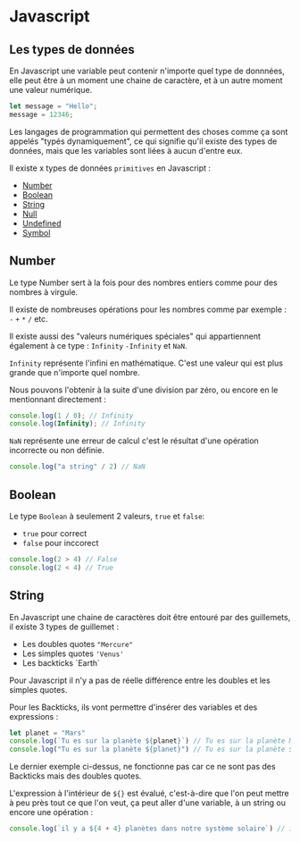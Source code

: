 # Javascript

## Les types de données  

En Javascript une variable peut contenir n'importe quel type de donnnées, elle peut être à un moment une chaine de caractère, et à un autre moment une valeur numérique.

```javascript
let message = "Hello";
message = 12346;
```

Les langages de programmation qui permettent des choses comme ça sont appelés "typés dynamiquement", ce qui signifie qu'il existe des types de données,
mais que les variables sont liées à aucun d'entre eux.

Il existe x types de données `primitives` en Javascript : 

*   [Number](#number)
*   [Boolean](#boolean)
*   [String](#string)
*   [Null]()
*   [Undefined]()
*   [Symbol]()

## Number <a id="number"></a>

Le type Number sert à la fois pour des nombres entiers comme pour des nombres à virgule.

Il existe de nombreuses opérations pour les nombres comme par exemple : `-` `+` `*` `/` etc.

Il existe aussi des "valeurs numériques spéciales" qui appartiennent également à ce type : `Infinity` `-Infinity` et `NaN`.

`Infinity` représente l'infini en mathématique. C'est une valeur qui est plus grande que n'importe quel nombre.

Nous pouvons l'obtenir à la suite d'une division par zéro, ou encore en le mentionnant directement :
```js
console.log(1 / 0); // Infinity
console.log(Infinity); // Infinity
```

`NaN` représente une erreur de calcul c'est le résultat d'une opération incorrecte ou non définie.

```js
console.log("a string" / 2) // NaN
```

## Boolean <a id="boolean"></a>

Le type `Boolean` à seulement 2 valeurs, `true` et `false`:

*   `true` pour correct
*   `false` pour inccorect

```js
console.log(2 > 4) // False
console.log(2 < 4) // True
```

## String <a id="string"></a>

En Javascript une chaine de caractères doit être entouré par des guillemets, il existe 3 types de guillemet :

*   Les doubles quotes `"Mercure"`
*   Les simples quotes `'Venus'`
*   Les backticks \`Earth\`

Pour Javascript il n'y a pas de réelle différence entre les doubles et les simples quotes. 

Pour les Backticks, ils vont permettre d'insérer des variables et des expressions : 

```js
let planet = "Mars"
console.log(`Tu es sur la planète ${planet}`) // Tu es sur la planète Mars
console.log("Tu es sur la planète ${planet}") // Tu es sur la planète ${planet}
```

Le dernier exemple ci-dessus, ne fonctionne pas car ce ne sont pas des Backticks mais des doubles quotes.

L'expression à l'intérieur de `${}` est évalué, c'est-à-dire que l'on peut mettre à peu près tout ce que l'on veut, ça peut aller d'une variable, à un string ou encore une opération : 

```js
console.log(`il y a ${4 + 4} planètes dans notre système solaire`) // il y a 8 planètes dans notre système solaire 
```